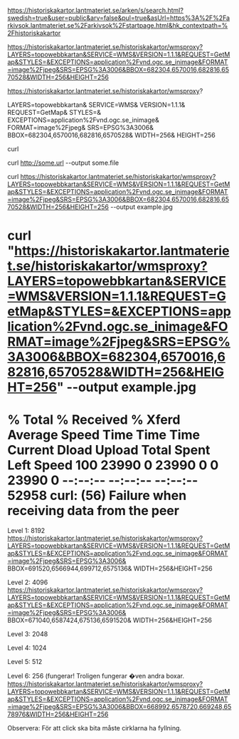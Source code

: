 https://historiskakartor.lantmateriet.se/arken/s/search.html?swedish=true&user=public&arv=false&pul=true&asUrl=https%3A%2F%2Farkivsok.lantmateriet.se%2Farkivsok%2Fstartpage.html&hk_contextpath=%2Fhistoriskakartor

https://historiskakartor.lantmateriet.se/historiskakartor/wmsproxy?LAYERS=topowebbkartan&SERVICE=WMS&VERSION=1.1.1&REQUEST=GetMap&STYLES=&EXCEPTIONS=application%2Fvnd.ogc.se_inimage&FORMAT=image%2Fjpeg&SRS=EPSG%3A3006&BBOX=682304,6570016,682816,6570528&WIDTH=256&HEIGHT=256


https://historiskakartor.lantmateriet.se/historiskakartor/wmsproxy?

LAYERS=topowebbkartan&
SERVICE=WMS&
VERSION=1.1.1&
REQUEST=GetMap&
STYLES=&
EXCEPTIONS=application%2Fvnd.ogc.se_inimage&
FORMAT=image%2Fjpeg&
SRS=EPSG%3A3006&
BBOX=682304,6570016,682816,6570528&
WIDTH=256&
HEIGHT=256


curl

curl http://some.url --output some.file

curl https://historiskakartor.lantmateriet.se/historiskakartor/wmsproxy?LAYERS=topowebbkartan&SERVICE=WMS&VERSION=1.1.1&REQUEST=GetMap&STYLES=&EXCEPTIONS=application%2Fvnd.ogc.se_inimage&FORMAT=image%2Fjpeg&SRS=EPSG%3A3006&BBOX=682304,6570016,682816,6570528&WIDTH=256&HEIGHT=256 --output example.jpg

curl "https://historiskakartor.lantmateriet.se/historiskakartor/wmsproxy?LAYERS=topowebbkartan&SERVICE=WMS&VERSION=1.1.1&REQUEST=GetMap&STYLES=&EXCEPTIONS=application%2Fvnd.ogc.se_inimage&FORMAT=image%2Fjpeg&SRS=EPSG%3A3006&BBOX=682304,6570016,682816,6570528&WIDTH=256&HEIGHT=256" --output example.jpg
=======================================================
  % Total    % Received % Xferd  Average Speed   Time    Time     Time  Current
                                 Dload  Upload   Total   Spent    Left  Speed
100 23990    0 23990    0     0  23990      0 --:--:-- --:--:-- --:--:-- 52958
curl: (56) Failure when receiving data from the peer
=======================================================

Level 1: 8192
https://historiskakartor.lantmateriet.se/historiskakartor/wmsproxy?LAYERS=topowebbkartan&SERVICE=WMS&VERSION=1.1.1&REQUEST=GetMap&STYLES=&EXCEPTIONS=application%2Fvnd.ogc.se_inimage&FORMAT=image%2Fjpeg&SRS=EPSG%3A3006&
BBOX=691520,6566944,699712,6575136&
WIDTH=256&HEIGHT=256

Level 2: 4096
https://historiskakartor.lantmateriet.se/historiskakartor/wmsproxy?LAYERS=topowebbkartan&SERVICE=WMS&VERSION=1.1.1&REQUEST=GetMap&STYLES=&EXCEPTIONS=application%2Fvnd.ogc.se_inimage&FORMAT=image%2Fjpeg&SRS=EPSG%3A3006&
BBOX=671040,6587424,675136,6591520&
WIDTH=256&HEIGHT=256

Level 3: 2048

Level 4: 1024

Level 5: 512

Level 6: 256 (fungerar! Troligen fungerar �ven andra boxar.
https://historiskakartor.lantmateriet.se/historiskakartor/wmsproxy?LAYERS=topowebbkartan&SERVICE=WMS&VERSION=1.1.1&REQUEST=GetMap&STYLES=&EXCEPTIONS=application%2Fvnd.ogc.se_inimage&FORMAT=image%2Fjpeg&SRS=EPSG%3A3006&BBOX=668992,6578720,669248,6578976&WIDTH=256&HEIGHT=256

Observera: För att click ska bita måste cirklarna ha fyllning.